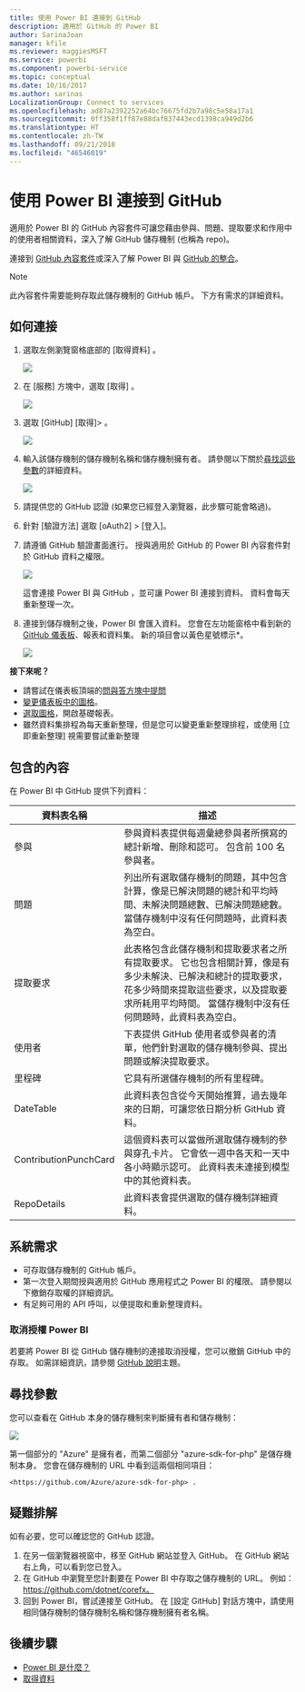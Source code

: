 ```yaml
---
title: 使用 Power BI 連接到 GitHub
description: 適用於 GitHub 的 Power BI
author: SarinaJoan
manager: kfile
ms.reviewer: maggiesMSFT
ms.service: powerbi
ms.component: powerbi-service
ms.topic: conceptual
ms.date: 10/16/2017
ms.author: sarinas
LocalizationGroup: Connect to services
ms.openlocfilehash: ad87a2392252a64bc76675fd2b7a98c5e50a17a1
ms.sourcegitcommit: 0ff358f1ff87e88daf837443ecd1398ca949d2b6
ms.translationtype: HT
ms.contentlocale: zh-TW
ms.lasthandoff: 09/21/2018
ms.locfileid: "46546019"
---
```

# <a name="connect-to-github-with-power-bi"></a>使用 Power BI 連接到 GitHub
適用於 Power BI 的 GitHub 內容套件可讓您藉由參與、問題、提取要求和作用中的使用者相關資料，深入了解 GitHub 儲存機制 (也稱為 repo)。

連接到 [GitHub 內容套件](https://app.powerbi.com/getdata/services/github)或深入了解 Power BI 與 [GitHub 的整合](https://powerbi.microsoft.com/integrations/github)。

>[!NOTE]
>此內容套件需要能夠存取此儲存機制的 GitHub 帳戶。 下方有需求的詳細資料。

## <a name="how-to-connect"></a>如何連接
1. 選取左側瀏覽窗格底部的 [取得資料]  。
   
   ![](media/service-connect-to-github/pbi_getdata.png) 
2. 在 [服務]  方塊中，選取 [取得] 。
   
   ![](media/service-connect-to-github/pbi_get_services.png) 
3. 選取 [GitHub] [取得]\> 。
   
   ![](media/service-connect-to-github/github.png)
4. 輸入該儲存機制的儲存機制名稱和儲存機制擁有者。 請參閱以下關於[尋找這些參數](#FindingParams)的詳細資料。
   
   ![](media/service-connect-to-github/pbi_github1.png)
5. 請提供您的 GitHub 認證 (如果您已經登入瀏覽器，此步驟可能會略過)。 
6. 針對 [驗證方法] 選取 [oAuth2] \> [登入]。 
7. 請遵循 GitHub 驗證畫面進行。 授與適用於 GitHub 的 Power BI 內容套件對於 GitHub 資料之權限。
   
   ![](media/service-connect-to-github/github_authorize.png)
   
   這會連接 Power BI 與 GitHub ，並可讓 Power BI 連接到資料。  資料會每天重新整理一次。
8. 連接到儲存機制之後，Power BI 會匯入資料。 您會在左功能窗格中看到新的 [GitHub 儀表板](https://powerbi.microsoft.com/integrations/github)、報表和資料集。 新的項目會以黃色星號標示\*。
   
   ![](media/service-connect-to-github/pbi_githubdash.png)

**接下來呢？**

* 請嘗試在儀表板頂端的[問與答方塊中提問](consumer/end-user-q-and-a.md)
* [變更儀表板中的圖格](service-dashboard-edit-tile.md)。
* [選取圖格](consumer/end-user-tiles.md)，開啟基礎報表。
* 雖然資料集排程為每天重新整理，但是您可以變更重新整理排程，或使用 [立即重新整理] 視需要嘗試重新整理

## <a name="whats-included"></a>包含的內容
在 Power BI 中 GitHub 提供下列資料：     

| 資料表名稱 | 描述 |
| --- | --- |
| 參與 |參與資料表提供每週彙總參與者所撰寫的總計新增、刪除和認可。 包含前 100 名參與者。 |
| 問題 |列出所有選取儲存機制的問題，其中包含計算，像是已解決問題的總計和平均時間、未解決問題總數、已解決問題總數。 當儲存機制中沒有任何問題時，此資料表為空白。 |
| 提取要求 |此表格包含此儲存機制和提取要求者之所有提取要求。 它也包含相關計算，像是有多少未解決、已解決和總計的提取要求，花多少時間來提取這些要求，以及提取要求所耗用平均時間。 當儲存機制中沒有任何問題時，此資料表為空白。 |
| 使用者 |下表提供 GitHub 使用者或參與者的清單，他們針對選取的儲存機制參與、提出問題或解決提取要求。 |
| 里程碑 |它具有所選儲存機制的所有里程碑。 |
| DateTable |此資料表包含從今天開始推算，過去幾年來的日期，可讓您依日期分析 GitHub 資料。 |
| ContributionPunchCard |這個資料表可以當做所選取儲存機制的參與穿孔卡片。 它會依一週中各天和一天中各小時顯示認可。 此資料表未連接到模型中的其他資料表。 |
| RepoDetails |此資料表會提供選取的儲存機制詳細資料。 |

## <a name="system-requirements"></a>系統需求
* 可存取儲存機制的 GitHub 帳戶。  
* 第一次登入期間授與適用於 GitHub 應用程式之 Power BI 的權限。 請參閱以下撤銷存取權的詳細資訊。  
* 有足夠可用的 API 呼叫，以便提取和重新整理資料。  

### <a name="de-authorize-power-bi"></a>取消授權 Power BI
若要將 Power BI 從 GitHub 儲存機制的連接取消授權，您可以撤銷 GitHub 中的存取。 如需詳細資訊，請參閱 [GitHub 說明](https://help.github.com/articles/keeping-your-ssh-keys-and-application-access-tokens-safe/#reviewing-your-authorized-applications-oauth)主題。

<a name="FindingParams"></a>

## <a name="finding-parameters"></a>尋找參數
您可以查看在 GitHub 本身的儲存機制來判斷擁有者和儲存機制：

![](media/service-connect-to-github/github_ownerrepo.png)

第一個部分的 "Azure" 是擁有者，而第二個部分 "azure-sdk-for-php" 是儲存機制本身。  您會在儲存機制的 URL 中看到這兩個相同項目：

    <https://github.com/Azure/azure-sdk-for-php> .

## <a name="troubleshooting"></a>疑難排解
如有必要，您可以確認您的 GitHub 認證。  

1. 在另一個瀏覽器視窗中，移至 GitHub 網站並登入 GitHub。 在 GitHub 網站右上角，可以看到您已登入。    
2. 在 GitHub 中瀏覽至您計劃要在 Power BI 中存取之儲存機制的 URL。 例如： https://github.com/dotnet/corefx。  
3. 回到 Power BI，嘗試連接至 GitHub。 在 [設定 GitHub] 對話方塊中，請使用相同儲存機制的儲存機制名稱和儲存機制擁有者名稱。  

## <a name="next-steps"></a>後續步驟
* [Power BI 是什麼？](power-bi-overview.md)
* [取得資料](service-get-data.md)
